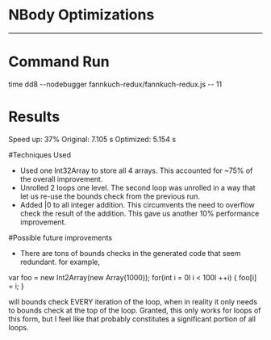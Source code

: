 NBody Optimizations
========================================================================================================================
- - -
# Command Run
time dd8 --nodebugger fannkuch-redux/fannkuch-redux.js -- 11

# Results

Speed up: 37%
Original: 7.105 s
Optimized: 5.154 s

#Techniques Used

- Used one Int32Array to store all 4 arrays.  This accounted for ~75% of the overall improvement.
- Unrolled 2 loops one level.  The second loop was unrolled in a way that let us re-use the bounds check from the previous run.
- Added |0 to all integer addition.  This circumvents the need to overflow check the result of the addition.  This gave us another 10% performance improvement.

#Possible future improvements

- There are tons of bounds checks in the generated code that seem redundant.  for example,

var foo = new Int2Array(new Array(1000));
for(int i = 0l i < 100l ++i) {
  foo[i] = i;
}

will bounds check EVERY iteration of the loop, when in reality it only needs to bounds check at the top of the loop.  Granted, this only works for loops of this form, but I feel like that probably constitutes a significant portion of all loops.
